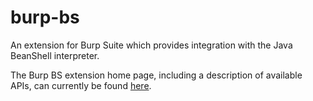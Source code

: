 # burp-bs
An extension for Burp Suite which provides integration with the Java BeanShell interpreter.

The Burp BS extension home page, including a description of available APIs, can currently be found [here](https://github.com/JGillam/burp-bs/wiki).
